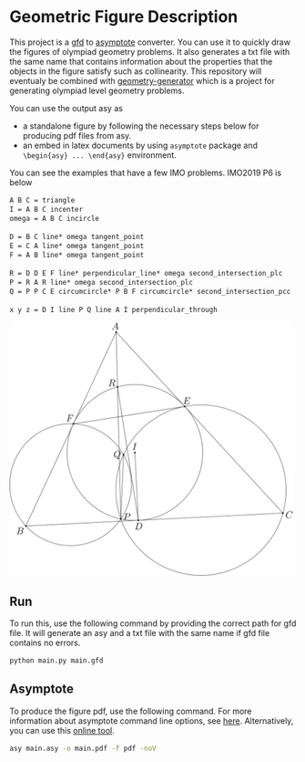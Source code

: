 # Geometric Figure Description

This project is a [gfd](gfd.md) to [asymptote](https://asymptote.sourceforge.io/) converter. You can use it to quickly draw the figures of olympiad geometry problems. It also generates a txt file with the same name that contains information about the properties that the objects in the figure satisfy such as collinearity. This repository will eventualy be combined with [geometry-generator](https://github.com/Hakkush-07/geometry-generator) which is a project for generating olympiad level geometry problems.

You can use the output asy as
 - a standalone figure by following the necessary steps below for producing pdf files from asy.
 - an embed in latex documents by using `asymptote` package and `\begin{asy} ... \end{asy}` environment.

You can see the examples that have a few IMO problems. IMO2019 P6 is below

```
A B C = triangle
I = A B C incenter
omega = A B C incircle

D = B C line* omega tangent_point
E = C A line* omega tangent_point
F = A B line* omega tangent_point

R = D D E F line* perpendicular_line* omega second_intersection_plc
P = R A R line* omega second_intersection_plc
Q = P P C E circumcircle* P B F circumcircle* second_intersection_pcc

x y z = D I line P Q line A I perpendicular_through
```

<img src="examples/imo2019-p6/figure.png" alt="Figure of IMO2019 P6" width="500"/>

## Run

To run this, use the following command by providing the correct path for gfd file. It will generate an asy and a txt file with the same name if gfd file contains no errors.

```sh
python main.py main.gfd
```

## Asymptote

To produce the figure pdf, use the following command. For more information about asymptote command line options, see [here](https://asymptote.sourceforge.io/doc/Options.html). Alternatively, you can use this [online tool](http://asymptote.ualberta.ca/).

```sh
asy main.asy -o main.pdf -f pdf -noV
```


